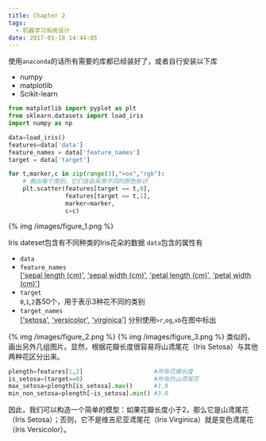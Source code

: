 ```yaml
---
title: Chapter 2
tags:
  - 机器学习系统设计
date: 2017-01-18 14:44:05
---
```


使用`anaconda`的话所有需要的库都已经装好了，或者自行安装以下库
- numpy
- matplotlib
- Scikit-learn

```python
from matplotlib import pyplot as plt
from sklearn.datasets import load_iris
import numpy as np

data=load_iris()
features=data['data']
feature_names = data['feature_names']
target = data['target']

for t,marker,c in zip(range(3),">ox","rgb"):
    # 画出每个类别，它们各自采用不同的颜色标识
    plt.scatter(features[target == t,0],
                features[target == t,1],
                marker=marker,
                c=c)
```
<!-- more -->
{% img /images/figure_1.png %}

Iris dateset包含有不同种类的Iris花朵的数据
`data`包含的属性有
- `data`
- `feature_names`    
[<abbr title="花萼长度">'sepal length (cm)'</abbr>, <abbr title="花萼宽度">'sepal width (cm)'</abbr>, <abbr title="花瓣长度">'petal length (cm)'</abbr>, <abbr title="花瓣宽度">'petal width (cm)'</abbr>]
- `target`    
`0`,`1`,`2`各50个，用于表示3种花不同的类别
- `target_names`    
[<abbr title="山鸢尾花">'setosa'</abbr>, <abbr title="变色鸢尾花">'versicolor'</abbr>, <abbr title="维吉尼亚鸢尾花">'virginica'</abbr>]
分别使用`>r`,`og`,`xb`在图中标出

{% img /images/figure_2.png %}
{% img /images/figure_3.png %}
类似的，画出另外几组图片。显然，根据花瓣长度很容易将山鸢尾花（Iris Setosa）与其他两种花区分出来。

```python
plength=features[:,2]                    #所有花瓣长度
is_setosa=(target==0)                    #所有的山鸢尾花
max_setosa=plength[is_setosa].max()      #1.9
min_non_setosa=plength[~is_setosa].min() #3.0
```
因此，我们可以构造一个简单的模型：如果花瓣长度小于2，那么它是山鸢尾花（Iris Setosa）；否则，它不是维吉尼亚鸢尾花（Iris Virginica）就是变色鸢尾花（Iris Versicolor）。
